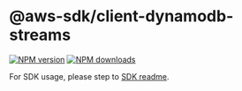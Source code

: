 # @aws-sdk/client-dynamodb-streams

[![NPM version](https://img.shields.io/npm/v/@aws-sdk/client-dynamodb-streams/latest.svg)](https://www.npmjs.com/package/@aws-sdk/client-dynamodb-streams)
[![NPM downloads](https://img.shields.io/npm/dm/@aws-sdk/client-dynamodb-streams.svg)](https://www.npmjs.com/package/@aws-sdk/client-dynamodb-streams)

For SDK usage, please step to [SDK readme](https://github.com/aws/aws-sdk-js-v3).

